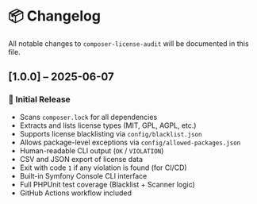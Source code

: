 # 📦 Changelog

All notable changes to `composer-license-audit` will be documented in this file.

## [1.0.0] – 2025-06-07

### 🎉 Initial Release

- Scans `composer.lock` for all dependencies
- Extracts and lists license types (MIT, GPL, AGPL, etc.)
- Supports license blacklisting via `config/blacklist.json`
- Allows package-level exceptions via `config/allowed-packages.json`
- Human-readable CLI output (`OK` / `VIOLATION`)
- CSV and JSON export of license data
- Exit with code `1` if any violation is found (for CI/CD)
- Built-in Symfony Console CLI interface
- Full PHPUnit test coverage (Blacklist + Scanner logic)
- GitHub Actions workflow included
